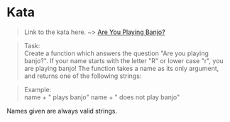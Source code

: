 # Kata
>Link to the kata here. ~>
[Are You Playing Banjo?](https://www.codewars.com/kata/53af2b8861023f1d88000832)

>Task: <br/>
Create a function which answers the question "Are you playing banjo?".
If your name starts with the letter "R" or lower case "r", you are playing banjo!
The function takes a name as its only argument, and returns one of the following strings:


>Example: <br/>
name + " plays banjo" 
name + " does not play banjo"

Names given are always valid strings.
